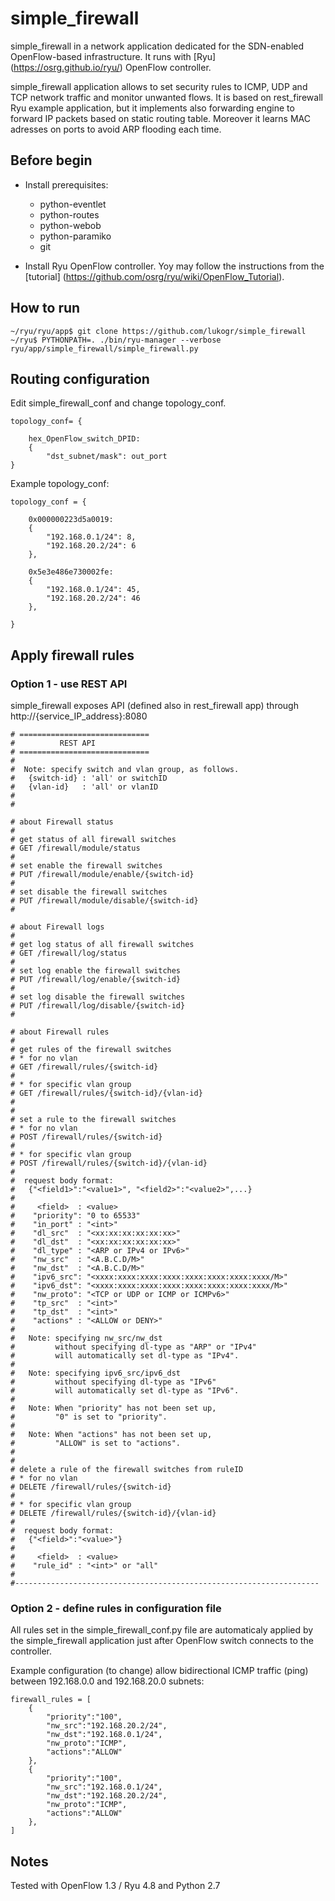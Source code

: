 # simple_firewall
simple_firewall in a network application dedicated for the SDN-enabled OpenFlow-based infrastructure. It runs with [Ryu] (https://osrg.github.io/ryu/) OpenFlow controller.

simple_firewall application allows to set security rules to ICMP, UDP and TCP network traffic and monitor unwanted flows.
It is based on rest_firewall Ryu example application, but it implements also forwarding engine to forward IP packets based on static routing table. Moreover it learns MAC adresses on ports to avoid ARP flooding each time.

## Before begin ##
* Install prerequisites: 
  - python-eventlet
  - python-routes
  - python-webob
  - python-paramiko
  - git

* Install Ryu OpenFlow controller. Yoy may follow the instructions from the [tutorial] (https://github.com/osrg/ryu/wiki/OpenFlow_Tutorial).

## How to run ##
    ~/ryu/ryu/app$ git clone https://github.com/lukogr/simple_firewall
    ~/ryu$ PYTHONPATH=. ./bin/ryu-manager --verbose ryu/app/simple_firewall/simple_firewall.py
   
## Routing configuration ##
Edit simple_firewall_conf and change topology_conf.
    
    topology_conf= {

        hex_OpenFlow_switch_DPID:
        {
            "dst_subnet/mask": out_port       
    }

Example topology_conf:

    topology_conf = {

        0x000000223d5a0019:
        {
            "192.168.0.1/24": 8,
            "192.168.20.2/24": 6
        },    

        0x5e3e486e730002fe:
        {
            "192.168.0.1/24": 45,
            "192.168.20.2/24": 46
        },

    }

## Apply firewall rules ##

### Option 1 - use REST API 
simple_firewall exposes API (defined also in rest_firewall app) through http://{service_IP_address}:8080

    # =============================
    #          REST API
    # =============================
    #
    #  Note: specify switch and vlan group, as follows.
    #   {switch-id} : 'all' or switchID
    #   {vlan-id}   : 'all' or vlanID
    #
    #

    # about Firewall status
    #
    # get status of all firewall switches
    # GET /firewall/module/status
    #
    # set enable the firewall switches
    # PUT /firewall/module/enable/{switch-id}
    #
    # set disable the firewall switches
    # PUT /firewall/module/disable/{switch-id}
    #

    # about Firewall logs
    #
    # get log status of all firewall switches
    # GET /firewall/log/status
    #
    # set log enable the firewall switches
    # PUT /firewall/log/enable/{switch-id}
    #
    # set log disable the firewall switches
    # PUT /firewall/log/disable/{switch-id}
    #

    # about Firewall rules
    #
    # get rules of the firewall switches
    # * for no vlan
    # GET /firewall/rules/{switch-id}
    #
    # * for specific vlan group
    # GET /firewall/rules/{switch-id}/{vlan-id}
    #
    #
    # set a rule to the firewall switches
    # * for no vlan
    # POST /firewall/rules/{switch-id}
    #
    # * for specific vlan group
    # POST /firewall/rules/{switch-id}/{vlan-id}
    #
    #  request body format:
    #   {"<field1>":"<value1>", "<field2>":"<value2>",...}
    #
    #     <field>  : <value>
    #    "priority": "0 to 65533"
    #    "in_port" : "<int>"
    #    "dl_src"  : "<xx:xx:xx:xx:xx:xx>"
    #    "dl_dst"  : "<xx:xx:xx:xx:xx:xx>"
    #    "dl_type" : "<ARP or IPv4 or IPv6>"
    #    "nw_src"  : "<A.B.C.D/M>"
    #    "nw_dst"  : "<A.B.C.D/M>"
    #    "ipv6_src": "<xxxx:xxxx:xxxx:xxxx:xxxx:xxxx:xxxx:xxxx/M>"
    #    "ipv6_dst": "<xxxx:xxxx:xxxx:xxxx:xxxx:xxxx:xxxx:xxxx/M>"
    #    "nw_proto": "<TCP or UDP or ICMP or ICMPv6>"
    #    "tp_src"  : "<int>"
    #    "tp_dst"  : "<int>"
    #    "actions" : "<ALLOW or DENY>"
    #
    #   Note: specifying nw_src/nw_dst
    #         without specifying dl-type as "ARP" or "IPv4"
    #         will automatically set dl-type as "IPv4".
    #
    #   Note: specifying ipv6_src/ipv6_dst
    #         without specifying dl-type as "IPv6"
    #         will automatically set dl-type as "IPv6".
    #
    #   Note: When "priority" has not been set up,
    #         "0" is set to "priority".
    #
    #   Note: When "actions" has not been set up,
    #         "ALLOW" is set to "actions".
    #
    #
    # delete a rule of the firewall switches from ruleID
    # * for no vlan
    # DELETE /firewall/rules/{switch-id}
    #
    # * for specific vlan group
    # DELETE /firewall/rules/{switch-id}/{vlan-id}
    #
    #  request body format:
    #   {"<field>":"<value>"}
    #
    #     <field>  : <value>
    #    "rule_id" : "<int>" or "all"
    #
    #--------------------------------------------------------------------

### Option 2 - define rules in configuration file ###
All rules set in the simple_firewall_conf.py file are automaticaly applied by the simple_firewall application just after OpenFlow switch connects to the controller.

Example configuration (to change) allow bidirectional ICMP traffic (ping) between 192.168.0.0 and 192.168.20.0 subnets:

    firewall_rules = [
        {
            "priority":"100",
            "nw_src":"192.168.20.2/24",
            "nw_dst":"192.168.0.1/24",
            "nw_proto":"ICMP",
            "actions":"ALLOW"
        },
        {
            "priority":"100",
            "nw_src":"192.168.0.1/24",
            "nw_dst":"192.168.20.2/24",
            "nw_proto":"ICMP",
            "actions":"ALLOW"
        },    
    ]
   
## Notes ##
Tested with OpenFlow 1.3 / Ryu 4.8 and Python 2.7
